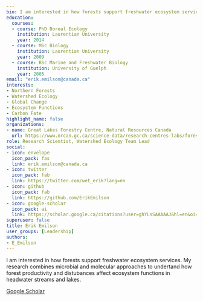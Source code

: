 ```yaml
--- 
bio: I am interested in how forests support freshwater ecosystem services. My research combines microbial and molecular approaches to undertand how forest productivity and disturbances affect ecosystem functions in headwater streams and lakes.
education:
  courses:
  - course: PhD Boreal Ecology
    institution: Laurentian University
    year: 2014
  - course: MSc Biology
    institution: Laurentian University
    year: 2009
  - course: BSc Marine and Freshwater Biology
    institution: University of Guelph
    year: 2005
email: "erik.emilson@canada.ca"
interests:
- Northern Forests
- Watershed Ecology
- Global Change
- Ecosystem Functions
- Carbon Fate
highlight_name: false
organizations:
- name: Great Lakes Forestry Centre, Natural Resources Canada
  url: https://www.nrcan.gc.ca/science-data/research-centres-labs/forestry-research-centres/great-lakes-forestry-centre/13459
role: Research Scientist, Watershed Ecology Team Lead
social:
- icon: envelope
  icon_pack: fas
  link: erik.emilson@canada.ca
- icon: twitter
  icon_pack: fab
  link: https://twitter.com/wet_erik?lang=en
- icon: github
  icon_pack: fab
  link: https://github.com/ErikEmilson
- icon: google-scholar
  icon_pack: ai
  link: https://scholar.google.ca/citations?user=ghYLsSAAAAAJ&hl=en&oi=ao
superuser: false
title: Erik Emilson
user_groups: [Leadership]
authors:
- E_Emilson
---
```




I am interested in how forests support freshwater ecosystem services. My research combines microbial and molecular approaches to undertand how forest productivity and distubances affect ecosystem functions in headwater streams and lakes.



[Google Scholar](https://scholar.google.ca/citations?user=ghYLsSAAAAAJ&hl=en&oi=ao)
